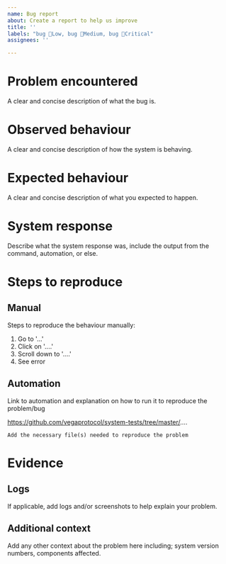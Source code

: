 ```yaml
---
name: Bug report
about: Create a report to help us improve
title: ''
labels: "bug 🐞Low, bug 🐞Medium, bug 🐞Critical"
assignees: ''

---
```


# Problem encountered
A clear and concise description of what the bug is.

# Observed behaviour
A clear and concise description of how the system is behaving.

# Expected behaviour
A clear and concise description of what you expected to happen.

# System response
Describe what the system response was, include the output from the command, automation, or else.

# Steps to reproduce

## Manual
Steps to reproduce the behaviour manually:
1. Go to '...'
2. Click on '....'
3. Scroll down to '....'
4. See error

## Automation
Link to automation and explanation on how to run it to reproduce the problem/bug

https://github.com/vegaprotocol/system-tests/tree/master/....

`Add the necessary file(s) needed to reproduce the problem`

# Evidence

## Logs
If applicable, add logs and/or screenshots to help explain your problem.

## Additional context
Add any other context about the problem here including; system version numbers, components affected.
